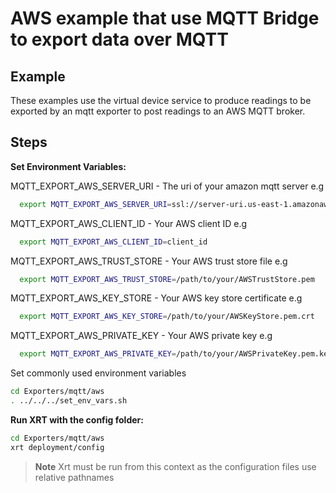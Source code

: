 # AWS example that use MQTT Bridge to export data over MQTT

## Example

These examples use the virtual device service to produce readings to be exported by an mqtt exporter to post readings to an AWS MQTT broker.

## Steps

**Set Environment Variables:**

MQTT_EXPORT_AWS_SERVER_URI - The uri of your amazon mqtt server e.g

```bash
  export MQTT_EXPORT_AWS_SERVER_URI=ssl://server-uri.us-east-1.amazonaws.com:8883
```

MQTT_EXPORT_AWS_CLIENT_ID - Your AWS client ID e.g

```bash
  export MQTT_EXPORT_AWS_CLIENT_ID=client_id
```

MQTT_EXPORT_AWS_TRUST_STORE - Your AWS trust store file e.g

```bash
  export MQTT_EXPORT_AWS_TRUST_STORE=/path/to/your/AWSTrustStore.pem
```

MQTT_EXPORT_AWS_KEY_STORE - Your AWS key store certificate e.g

```bash
  export MQTT_EXPORT_AWS_KEY_STORE=/path/to/your/AWSKeyStore.pem.crt
```

MQTT_EXPORT_AWS_PRIVATE_KEY - Your AWS private key e.g

```bash
  export MQTT_EXPORT_AWS_PRIVATE_KEY=/path/to/your/AWSPrivateKey.pem.key
```

Set commonly used environment variables

```bash
cd Exporters/mqtt/aws
. ../../../set_env_vars.sh
```

**Run XRT with the config folder:**

```bash
cd Exporters/mqtt/aws
xrt deployment/config
```

> **Note** Xrt must be run from this context as the configuration files use relative pathnames
